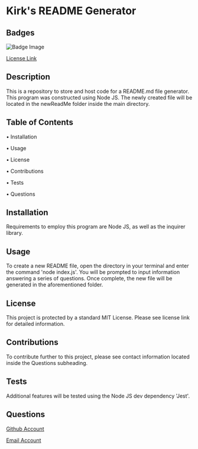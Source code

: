 # Kirk's README Generator

  ## Badges
  ![Badge Image](https://img.shields.io/badge/License-MIT-yellow.svg)

  [License Link](https://opensource.org/licenses/MIT)

  ## Description
  This is a repository to store and host code for a README.md file generator. This program was constructed using Node JS. The newly created file will be located in the newReadMe folder inside the  main directory.

  ## Table of Contents
  
  • Installation

  • Usage

  • License

  • Contributions

  • Tests

  • Questions

  ## Installation
  Requirements to employ this program are Node JS, as well as the inquirer library.

  ## Usage
  To create a new README file, open the directory in your terminal and enter the command 'node index.js'. You will be prompted to input information answering a series of questions. Once complete, the new file will be generated in the aforementioned folder.

  ## License
  This project is protected by a standard MIT License. Please see license link for detailed information.
  
  ## Contributions
  To contribute further to this project, please see contact information located inside the Questions subheading.

  ## Tests
  Additional features will be tested using the Node JS dev dependency 'Jest'.

  ## Questions
  [Github Account](https://github.com/kirkhagglund)

  [Email Account](mailto:kirkhagglund@gmail.com)

